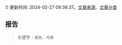:alarm_clock: 更新时间: 2024-02-27 09:36:37。[文章来源](/README.md)、[文章分类](/TAGS.md)

## 报告


> 关键字：`报告`、`月报`




